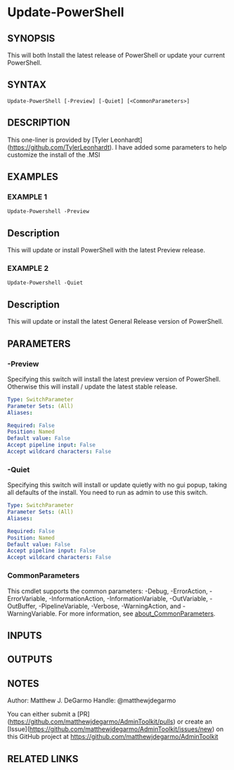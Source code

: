 # Update-PowerShell

## SYNOPSIS
This will both Install the latest release of PowerShell or update your current PowerShell.

## SYNTAX

```
Update-PowerShell [-Preview] [-Quiet] [<CommonParameters>]
```

## DESCRIPTION
This one-liner is provided by \[Tyler Leonhardt\](https://github.com/TylerLeonhardt).
I have added some parameters to help customize the install of the .MSI

## EXAMPLES

### EXAMPLE 1
```
Update-Powershell -Preview
```

Description
-----------
This will update or install PowerShell with the latest Preview release.

### EXAMPLE 2
```
Update-Powershell -Quiet
```

Description
-----------
This will update or install the latest General Release version of PowerShell.

## PARAMETERS

### -Preview
Specifying this switch will install the latest preview version of PowerShell.
Otherwise this will install / update the latest stable release.

```yaml
Type: SwitchParameter
Parameter Sets: (All)
Aliases:

Required: False
Position: Named
Default value: False
Accept pipeline input: False
Accept wildcard characters: False
```

### -Quiet
Specifying this switch will install or update quietly with no gui popup, taking all defaults of the install.
You need to run as admin to use this switch.

```yaml
Type: SwitchParameter
Parameter Sets: (All)
Aliases:

Required: False
Position: Named
Default value: False
Accept pipeline input: False
Accept wildcard characters: False
```

### CommonParameters
This cmdlet supports the common parameters: -Debug, -ErrorAction, -ErrorVariable, -InformationAction, -InformationVariable, -OutVariable, -OutBuffer, -PipelineVariable, -Verbose, -WarningAction, and -WarningVariable. For more information, see [about_CommonParameters](http://go.microsoft.com/fwlink/?LinkID=113216).

## INPUTS

## OUTPUTS

## NOTES
Author: Matthew J.
DeGarmo
Handle: @matthewjdegarmo

You can either submit a \[PR\](https://github.com/matthewjdegarmo/AdminToolkit/pulls)
    or create an \[Issue\](https://github.com/matthewjdegarmo/AdminToolkit/issues/new)
    on this GitHub project at https://github.com/matthewjdegarmo/AdminToolkit

## RELATED LINKS
